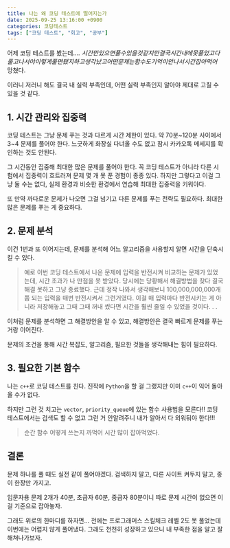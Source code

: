 ```yaml
---
title: 나는 왜 코딩 테스트에 떨어지는가
date: 2025-09-25 13:16:00 +0900
categories: 코딩테스트
tags: ["코딩 테스트", "회고", "공부"]
---
```


어제 코딩 테스트를 봤는데.... *시간만있으면풀수있을것같지만결국시간내에못풀었고다풀고나서야이렇게풀면됐지하고생각났고어떤문제는함수도기억이안나서시간잡아먹어* 망쳤다.

이러니 저러니 해도 결국 내 실력 부족인데, 어떤 실력 부족인지 알아야 제대로 고칠 수 있을 것 같다.

## 1. 시간 관리와 집중력

코딩 테스트는 그냥 문제 푸는 것과 다르게 시간 제한이 있다. 약 70분~120분 사이에서 3~4 문제를 풀어야 한다. 느긋하게 화장실 다녀올 수도 없고 잠시 카카오톡 메세지를 확인하는 것도 안된다.

그 시간동안 집중해 최대한 많은 문제를 풀어야 한다. 꼭 코딩 테스트가 아니라 다른 시험에서 집중력이 흐트러져 문제 몇 개 못 푼 경험이 종종 있다. 하지만 그렇다고 이걸 그냥 둘 수는 없다, 실제 환경과 비슷한 환경에서 연습해 최대한 집중력을 키워야다.

또 만약 까다로운 문제가 나오면 그걸 넘기고 다른 문제를 푸는 전략도 필요하다. 최대한 많은 문제를 푸는 게 중요하다.


## 2. 문제 분석

이건 1번과 또 이어지는데, 문제를 분석해 어느 알고리즘을 사용할지 알면 시간을 단축시킬 수 있다.

> 예로 이번 코딩 테스트에서 나온 문제에 입력을 반전시켜 비교하는 문제가 있었는데, 시간 초과가 나 만점을 못 받았다. 당시에는 당황해서 해결방법을 찾다 결국 해결 못하고 그냥 종료했다. 근데 정작 나와서 생각해보니 100,000,000,000개쯤 되는 입력을 매번 반전시켜서 그런거였다. 이걸 매 입력마다 반전시키는 게 아니라 저장해놓고 그때 그때 꺼내 썼다면 시간을 훨씬 줄일 수 있었을 것이다. . .

이처럼 문제를 분석하면 그 해결방안을 알 수 있고, 해결방안은 결국 빠르게 문제를 푸는 거랑 이어진다.

문제의 조건을 통해 시간 복잡도, 알고리즘, 필요한 것들을 생각해내는 힘이 필요하다.


## 3. 필요한 기본 함수

나는 `c++`로 코딩 테스트를 친다. 진작에 `Python`을 할 걸 그랬지만 이미 `c++`이 익어 돌아올 수가 없다.

하지만 그런 것 치고는 `vector`, `priority_queue`에 있는 함수 사용법을 모른다!! 코딩 테스트에서는 검색도 할 수 없고 그런 거 안알려주니 내가 알아서 다 외워둬야 한다!!!

> 순간 함수 어떻게 쓰는지 까먹어 시간 많이 잡아먹었다.

## 결론

문제 하나를 풀 때도 실전 같이 풀어야겠다. 검색하지 말고, 다른 사이트 켜두지 말고, 종이 한장만 가지고.

입문자용 문제 2개가 40분, 초급자 60분, 중급자 80분이니 따로 문제 시간이 없으면 이걸 기준으로 잡아놓자.

그래도 위로의 한마디를 하자면... 전에는 프로그래머스 스킬체크 레벨 2도 못 풀었는데 이번에는 어렵지 않게 풀어냈다. 그래도 천천히 성장하고 있으니 내 부족한 점을 알고 잘 해쳐나가보자.